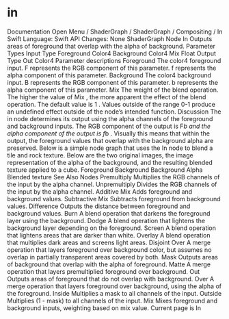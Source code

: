 # in
 Documentation 
 Open Menu 
/
 ShaderGraph 
/
ShaderGraph
/
 Compositing 
/
 In 
Swift
Language: 
Swift
 API Changes: 
None
ShaderGraph Node
In
Outputs areas of foreground that overlap with the alpha of background.
Parameter Types
Input
Type
Foreground
Color4
Background
Color4
Mix
Float
Output
Type
Out
Color4
Parameter descriptions
Foreground
The 
color4
 foreground input. 
F
 represents the RGB component of this parameter. 
f
 represents the alpha component of this parameter.
Background
The 
color4
 background input. 
B
 represents the RGB component of this parameter. 
b
represents the alpha component of this parameter.
Mix
The weight of the blend operation. The higher the value of 
Mix
, the more apparent the effect of the blend operation. The default value is 
1
. Values outside of the range 
0-1
 produce an undefined effect outside of the node’s intended function.
Discussion
The in node determines its output using the alpha channels of the foreground and background inputs. The RGB component of the output is 
F*b
 and the alpha component of the output is 
f*b
. Visually this means that within the output, the foreground values that overlap with the background alpha are preserved. Below is a simple node graph that uses the In node to blend a tile and rock texture.
Below are the two original images, the image representation of the alpha of the background, and the resulting blended texture applied to a cube.
Foreground
Background
Background Alpha
Blended texture
See Also
Nodes
Premultiply
Multiplies the RGB channels of the input by the alpha channel.
Unpremultiply
Divides the RGB channels of the input by the alpha channel.
Additive Mix
Adds foreground and background values.
Subtractive Mix
Subtracts foreground from background values.
Difference
Outputs the distance between foreground and background values.
Burn
A blend operation that darkens the foreground layer using the background.
Dodge
A blend operation that lightens the background layer depending on the foreground.
Screen
A blend operation that lightens areas that are darker than white.
Overlay
A blend operation that multiplies dark areas and screens light areas.
Disjoint Over
A merge operation that layers foreground over background color, but assumes no overlap in partially transparent areas covered by both.
Mask
Outputs areas of background that overlap with the alpha of foreground.
Matte
A merge operation that layers premultiplied foreground over background.
Out
Outputs areas of foreground that do not overlap with background.
Over
A merge operation that layers foreground over background, using the alpha of the foreground.
Inside
Multiplies a mask to all channels of the input.
Outside
Multiplies (1 - mask) to all channels of the input.
Mix
Mixes foreground and background inputs, weighting based on mix value.
 Current page is In 
